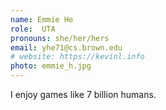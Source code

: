 ```yaml
---
name: Emmie He
role:  UTA
pronouns: she/her/hers
email: yhe71@cs.brown.edu
# website: https://kevinl.info
photo: emmie_h.jpg
---
```


I enjoy games like 7 billion humans.
